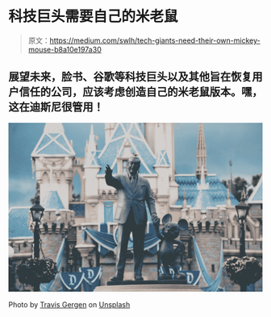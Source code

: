 # 科技巨头需要自己的米老鼠

> 原文：<https://medium.com/swlh/tech-giants-need-their-own-mickey-mouse-b8a10e197a30>

## 展望未来，脸书、谷歌等科技巨头以及其他旨在恢复用户信任的公司，应该考虑创造自己的米老鼠版本。嘿，这在迪斯尼很管用！

![](img/c85dbc36e17e9bf746dd81fc151ff0df.png)

Photo by [Travis Gergen](https://unsplash.com/@travisgergen?utm_source=medium&utm_medium=referral) on [Unsplash](https://unsplash.com?utm_source=medium&utm_medium=referral)